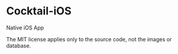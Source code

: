 Cocktail-iOS
============

Native iOS App

The MIT license applies only to the source code, not the images or database.
